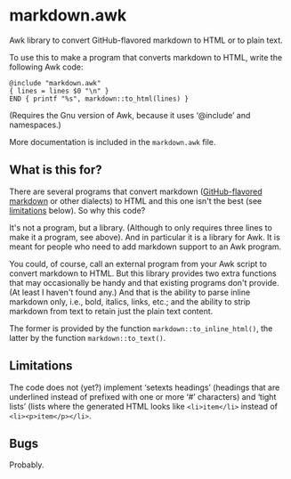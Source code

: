 # markdown.awk
Awk library to convert GitHub-flavored markdown to HTML or to plain text.

To use this to make a program that converts markdown to HTML, write the following Awk code:

    @include "markdown.awk"
    { lines = lines $0 "\n" }
    END { printf "%s", markdown::to_html(lines) }

(Requires the Gnu version of Awk, because it uses ‘@include’ and namespaces.)

More documentation is included in the `markdown.awk` file.

## What is this for?
There are several programs that convert markdown ([GitHub-flavored markdown](https://github.github.com/gfm/) or other dialects) to HTML and this one isn't the best (see [limitations](#limitations) below). So why this code?

It's not a program, but a library. (Although to only requires three lines to make it a program, see above). And in particular it is a library for Awk. It is meant for people who need to add markdown support to an Awk program.

You could, of course, call an external program from your Awk script to convert markdown to HTML. But this library provides two extra functions that may occasionally be handy and that existing programs don't provide. (At least I haven't found any.) And that is the ability to parse inline markdown only, i.e., bold, italics, links, etc.; and the ability to strip markdown from text to retain just the plain text content.

The former is provided by the function `markdown::to_inline_html()`, the latter by the function `markdown::to_text()`.

## Limitations
The code does not (yet?) implement ‘setexts headings’ (headings that are underlined instead of prefixed with one or more ‘#’ characters) and ‘tight lists’ (lists where the generated HTML looks like `<li>item</li>` instead of `<li><p>item</p></li>`.

## Bugs
Probably.
